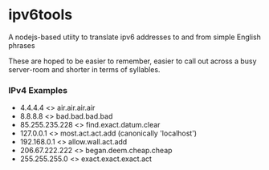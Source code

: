 # ipv6tools
A nodejs-based utiity to translate ipv6 addresses to and from simple English phrases

These are hoped to be easier to remember, easier to call out across a busy server-room and shorter in terms of syllables.

### IPv4 Examples

* 4.4.4.4         <> air.air.air.air
* 8.8.8.8         <> bad.bad.bad.bad
* 85.255.235.228  <> find.exact.datum.clear
* 127.0.0.1       <> most.act.act.add      (canonically 'localhost')
* 192.168.0.1     <> allow.wall.act.add
* 206.67.222.222  <> began.deem.cheap.cheap
* 255.255.255.0   <> exact.exact.exact.act